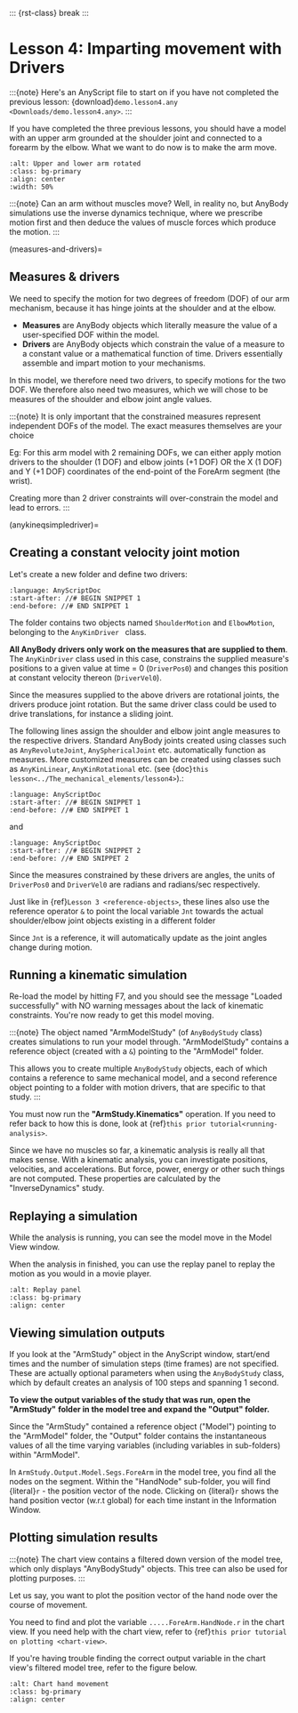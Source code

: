 ::: {rst-class} break
:::

# Lesson 4: Imparting movement with Drivers

:::{note}
Here's an AnyScript file to start on if you have not completed the
previous lesson: {download}`demo.lesson4.any <Downloads/demo.lesson4.any>`.
:::

If you have completed the three previous lessons, you should have a
model with an upper arm grounded at the shoulder joint and connected to
a forearm by the elbow. What we want to do now is to make the arm move.

```{image} _static/lesson4/image1.png
:alt: Upper and lower arm rotated
:class: bg-primary
:align: center
:width: 50%
```

:::{note}
Can an arm without muscles move? Well, in reality no, but AnyBody simulations use
the inverse dynamics technique, where we prescribe motion first and then deduce
the values of muscle forces which produce the motion.
:::

(measures-and-drivers)=

## Measures & drivers

We need to specify the motion for two degrees of freedom (DOF) of our arm
mechanism, because it has hinge joints at the shoulder and at the elbow.

- **Measures** are AnyBody objects which literally measure the value of a
  user-specified DOF within the model.
- **Drivers** are AnyBody objects which constrain the value of a measure to a
  constant value or a mathematical function of time. Drivers essentially
  assemble and impart motion to your mechanisms.

In this model, we therefore need two drivers, to specify motions for the two
DOF. We therefore also need two measures, which we will chose to be measures of
the shoulder and elbow joint angle values.

:::{note}
It is only important that the constrained measures represent independent DOFs
of the model. The exact measures themselves are your choice

Eg: For this arm model with 2 remaining DOFs, we can either apply motion drivers
to the shoulder (1 DOF) and elbow joints (+1 DOF) OR the X (1 DOF) and Y (+1
DOF) coordinates of the end-point of the ForeArm segment (the wrist).

Creating more than 2 driver constraints will over-constrain the model and lead to errors.
:::

(anykineqsimpledriver)=

## Creating a constant velocity joint motion

Let's create a new folder and define two drivers:

```{literalinclude} Snippets/lesson4/snip.NewModel.main-1.any
:language: AnyScriptDoc
:start-after: //# BEGIN SNIPPET 1
:end-before: //# END SNIPPET 1
```

The folder contains two objects named `ShoulderMotion` and `ElbowMotion`,
belonging to the `AnyKinDriver ` class.

**All AnyBody drivers only work on the measures that are supplied to them**. The
`AnyKinDriver` class used in this case, constrains the supplied
measure's positions to a given value at time = 0 (`DriverPos0`) and changes this
position at constant velocity thereon (`DriverVel0`).

Since the measures supplied to the above drivers are rotational joints, the
drivers produce joint rotation. But the same driver class could be used to drive
translations, for instance a sliding joint.

The following lines assign the shoulder and elbow joint angle measures to the
respective drivers. Standard AnyBody joints created using classes such as
`AnyRevoluteJoint`, `AnySphericalJoint` etc. automatically function as measures.
More customized measures can be created using classes such as `AnyKinLinear`,
`AnyKinRotational` etc. (see 
{doc}`this lesson<../The_mechanical_elements/lesson4>`).:

```{literalinclude} Snippets/lesson4/snip.NewModel.main-2.any
:language: AnyScriptDoc
:start-after: //# BEGIN SNIPPET 1
:end-before: //# END SNIPPET 1
```

and

```{literalinclude} Snippets/lesson4/snip.NewModel.main-2.any
:language: AnyScriptDoc
:start-after: //# BEGIN SNIPPET 2
:end-before: //# END SNIPPET 2
```

Since the measures constrained by these drivers are angles, the units of
`DriverPos0` and `DriverVel0` are radians and radians/sec respectively.

Just like in {ref}`Lesson 3 <reference-objects>`, these lines also use the
reference operator `&` to point the local variable `Jnt` towards the actual
shoulder/elbow joint objects existing in a different folder

Since `Jnt` is a reference, it will automatically update as the joint angles
change during motion.

## Running a kinematic simulation

Re-load the model by hitting F7, and you should see the message "Loaded
successfully" with NO warning messages about the lack of kinematic constraints.
You're now ready to get this model moving.

:::{note}
The object named "ArmModelStudy" (of `AnyBodyStudy` class) creates simulations
to run your model through. "ArmModelStudy" contains a reference object (created
with a `&`) pointing to the "ArmModel" folder.

This allows you to create multiple `AnyBodyStudy` objects, each of which
contains a reference to same mechanical model, and a second reference object
pointing to a folder with motion drivers, that are specific to that study.
:::

You must now run the **"ArmStudy.Kinematics"** operation. If you need to
refer back to how this is done, look at 
{ref}`this prior tutorial<running-analysis>`.

Since we have no muscles so far, a kinematic analysis is really all that makes
sense. With a kinematic analysis, you can investigate positions, velocities, and
accelerations. But force, power, energy or other such things are not computed.
These properties are calculated by the "InverseDynamics" study.

## Replaying a simulation

While the analysis is running, you can see the model move in the Model View
window.

When the analysis in finished, you can use the replay panel to replay
the motion as you would in a movie player.

```{image} _static/lesson4/image5.png
:alt: Replay panel
:class: bg-primary
:align: center
```

## Viewing simulation outputs

If you look at the "ArmStudy" object in the AnyScript window, start/end
times and the number of simulation steps (time frames) are not specified. These
are actually optional parameters when using the `AnyBodyStudy` class, which by
default creates an analysis of 100 steps and spanning 1 second.

**To view the output variables of the study that was run, open the "ArmStudy"**
**folder in the model tree and expand the "Output" folder.**

Since the "ArmStudy" contained a reference object ("Model") pointing to the
"ArmModel" folder, the "Output" folder contains the instantaneous values of all
the time varying variables (including variables in sub-folders) within
"ArmModel".

In `ArmStudy.Output.Model.Segs.ForeArm` in the model tree, you find all the
nodes on the segment. Within the "HandNode" sub-folder, you will find
{literal}`r` - the position vector of the node. Clicking on {literal}`r` shows
the hand position vector (w.r.t global) for each time instant in the Information
Window.

## Plotting simulation results

:::{note}
The chart view contains a filtered down version of the model tree, which only
displays "AnyBodyStudy" objects. This tree can also be used for plotting
purposes.
:::

Let us say, you want to plot the position vector of the hand node over the
course of movement.

You need to find and plot the variable `.....ForeArm.HandNode.r` in the chart
view. If you need help with the chart view, refer to 
{ref}`this prior tutorial on plotting <chart-view>`.

If you're having trouble finding the correct output variable in the chart view's
filtered model tree, refer to the figure below.

```{image} _static/lesson4/image6.png
:alt: Chart hand movement
:class: bg-primary
:align: center
```
